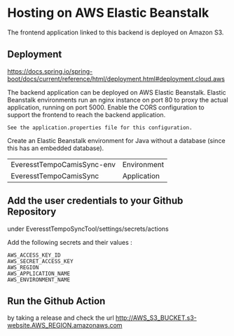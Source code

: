 # Hosting on AWS Elastic Beanstalk
The frontend application linked to this backend is deployed on Amazon S3.

## Deployment
https://docs.spring.io/spring-boot/docs/current/reference/html/deployment.html#deployment.cloud.aws

The backend application can be deployed on AWS Elastic Beanstalk.
Elastic Beanstalk environments run an nginx instance on port 80 to proxy the actual application, 
running on port 5000. Enable the CORS configuration to support the frontend to reach the backend application.

    See the application.properties file for this configuration.

Create an Elastic Beanstalk environment for Java without a database (since this has an embedded database).

|   	|   	|
|---	|---	|
| EveresstTempoCamisSync-env | Environment |
| EveresstTempoCamisSync | Application |


## Add the user credentials to your Github Repository

under EveresstTempoSyncTool/settings/secrets/actions

Add the following secrets and their values :

    AWS_ACCESS_KEY_ID
    AWS_SECRET_ACCESS_KEY
    AWS_REGION
    AWS_APPLICATION_NAME
    AWS_ENVIRONMENT_NAME
    

## Run the Github Action
by taking a release and check the url
    http://AWS_S3_BUCKET.s3-website.AWS_REGION.amazonaws.com
